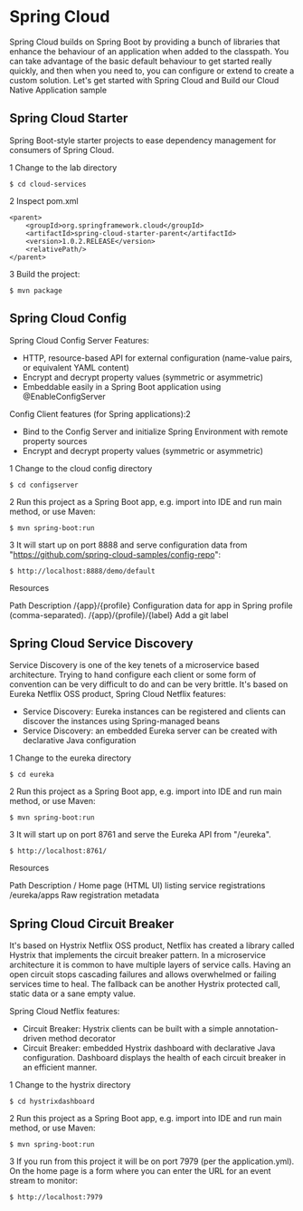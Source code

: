 # Spring Cloud

Spring Cloud builds on Spring Boot by providing a bunch of libraries that enhance the behaviour of an application when added to the classpath.
You can take advantage of the basic default behaviour to get started really quickly, and then when you need to, you can configure or extend to create a custom solution.
Let's get started with Spring Cloud and Build our Cloud Native Application sample

## Spring Cloud  Starter

Spring Boot-style starter projects to ease dependency management for consumers of Spring Cloud.

1 Change to the lab directory
 
    $ cd cloud-services    
    
2 Inspect pom.xml    

    <parent>
        <groupId>org.springframework.cloud</groupId>
        <artifactId>spring-cloud-starter-parent</artifactId>
        <version>1.0.2.RELEASE</version>
        <relativePath/>
    </parent>

3 Build the project:
    
    $ mvn package
    
## Spring Cloud Config 

Spring Cloud Config Server Features:
* HTTP, resource-based API for external configuration (name-value pairs, or equivalent YAML content)
* Encrypt and decrypt property values (symmetric or asymmetric)
* Embeddable easily in a Spring Boot application using @EnableConfigServer

Config Client features (for Spring applications):2
* Bind to the Config Server and initialize Spring Environment with remote property sources
* Encrypt and decrypt property values (symmetric or asymmetric)

1 Change to the cloud config directory
    
    $ cd configserver 

2 Run this project as a Spring Boot app, e.g. import into IDE and run main method, or use Maven:

    $ mvn spring-boot:run

3 It will start up on port 8888 and serve configuration data from "https://github.com/spring-cloud-samples/config-repo":

    $ http://localhost:8888/demo/default


Resources

Path	Description
/{app}/{profile}	Configuration data for app in Spring profile (comma-separated).
/{app}/{profile}/{label}	Add a git label

## Spring Cloud Service Discovery

Service Discovery is one of the key tenets of a microservice based architecture.
Trying to hand configure each client or some form of convention can be very difficult to do and can be very brittle. 
It's based on Eureka Netflix OSS product, Spring Cloud Netflix features:
                                   
* Service Discovery: Eureka instances can be registered and clients can discover the instances using Spring-managed beans
* Service Discovery: an embedded Eureka server can be created with declarative Java configuration

1 Change to the eureka directory

    $ cd eureka
     
2 Run this project as a Spring Boot app, e.g. import into IDE and run main method, or use Maven:

    $ mvn spring-boot:run
        
3 It will start up on port 8761 and serve the Eureka API from "/eureka".
 
    $ http://localhost:8761/

Resources

Path	Description
/	Home page (HTML UI) listing service registrations
/eureka/apps	Raw registration metadata

## Spring Cloud Circuit Breaker

It's based on Hystrix Netflix OSS product, Netflix has created a library called Hystrix that implements the circuit breaker pattern.
In a microservice architecture it is common to have multiple layers of service calls.
Having an open circuit stops cascading failures and allows overwhelmed or failing services time to heal.
The fallback can be another Hystrix protected call, static data or a sane empty value.

Spring Cloud Netflix features:

* Circuit Breaker: Hystrix clients can be built with a simple annotation-driven method decorator
* Circuit Breaker: embedded Hystrix dashboard with declarative Java configuration. Dashboard displays the health of each circuit breaker in an efficient manner.


1 Change to the hystrix directory

    $ cd hystrixdashboard
    
2 Run this project as a Spring Boot app, e.g. import into IDE and run main method, or use Maven:

    $ mvn spring-boot:run
    
3 If you run from this project it will be on port 7979 (per the application.yml).
On the home page is a form where you can enter the URL for an event stream to monitor: 

    $ http://localhost:7979
